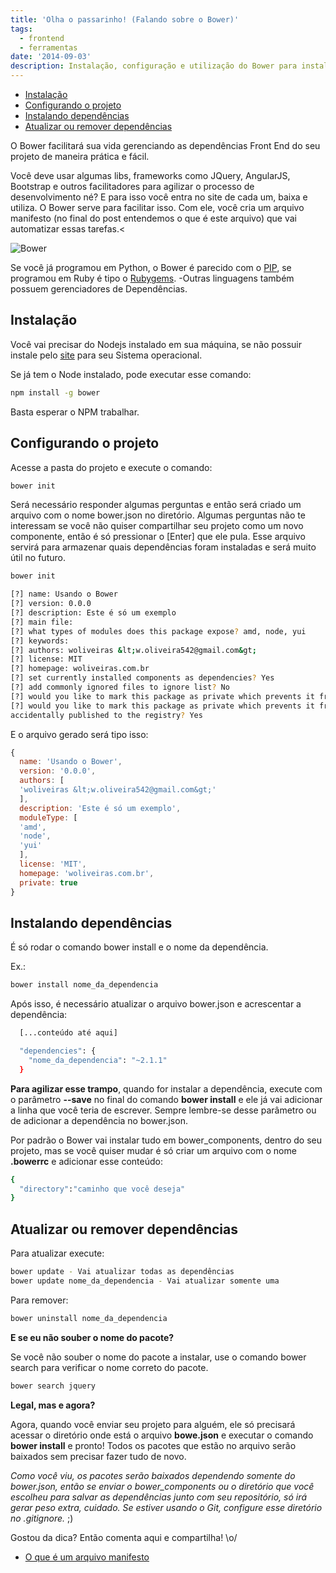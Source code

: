 ```yaml
---
title: 'Olha o passarinho! (Falando sobre o Bower)'
tags:
  - frontend
  - ferramentas
date: '2014-09-03'
description: Instalação, configuração e utilização do Bower para instalar as dependências Front End do seu Projeto
---
```


<!-- vscode-markdown-toc -->
* [Instalação](#Instalao)
* [Configurando o projeto](#Configurandooprojeto)
* [Instalando dependências](#Instalandodependncias)
* [Atualizar ou remover dependências](#Atualizarouremoverdependncias)

<!-- vscode-markdown-toc-config
	numbering=false
	autoSave=true
	/vscode-markdown-toc-config -->
<!-- /vscode-markdown-toc -->

O Bower facilitará sua vida gerenciando as dependências Front End do seu projeto de maneira prática e fácil.

Você deve usar algumas libs, frameworks como JQuery, AngularJS, Bootstrap e outros facilitadores para agilizar o processo de desenvolvimento né?
E para isso você entra no site de cada um, baixa e utiliza.
O Bower serve para facilitar isso.
Com ele, você cria um arquivo manifesto (no final do post entendemos o que é este arquivo) que vai automatizar essas tarefas.<

![Bower](/images/posts/bower.png)

Se você já programou em Python, o Bower é parecido com o [PIP](https://en.wikipedia.org/wiki/Pip_(package_manager)), se programou em Ruby é tipo o [Rubygems](https://en.wikipedia.org/wiki/RubyGems). -Outras linguagens também possuem gerenciadores de Dependências.



## <a name='Instalao'></a>Instalação

Você vai precisar do Nodejs instalado em sua máquina, se não possuir instale pelo [site](https://nodejs.org/en/) para seu Sistema operacional.

Se já tem o Node instalado, pode executar esse comando:

```bash
npm install -g bower
```

Basta esperar o NPM trabalhar.

## <a name='Configurandooprojeto'></a>Configurando o projeto

Acesse a pasta do projeto e execute o comando:

```bash
bower init
```

Será necessário responder algumas perguntas e então será criado um arquivo com o nome bower.json no diretório. Algumas perguntas não te interessam se você não quiser compartilhar seu projeto como um novo componente, então é só pressionar o [Enter] que ele pula.
Esse arquivo servirá para armazenar quais dependências foram instaladas e será muito útil no futuro.

```bash
bower init

[?] name: Usando o Bower
[?] version: 0.0.0
[?] description: Este é só um exemplo
[?] main file:
[?] what types of modules does this package expose? amd, node, yui
[?] keywords:
[?] authors: woliveiras &lt;w.oliveira542@gmail.com&gt;
[?] license: MIT
[?] homepage: woliveiras.com.br
[?] set currently installed components as dependencies? Yes
[?] add commonly ignored files to ignore list? No
[?] would you like to mark this package as private which prevents it from being
[?] would you like to mark this package as private which prevents it from being
accidentally published to the registry? Yes
```

E o arquivo gerado será tipo isso:

```javascript
{
  name: 'Usando o Bower',
  version: '0.0.0',
  authors: [
  'woliveiras &lt;w.oliveira542@gmail.com&gt;'
  ],
  description: 'Este é só um exemplo',
  moduleType: [
  'amd',
  'node',
  'yui'
  ],
  license: 'MIT',
  homepage: 'woliveiras.com.br',
  private: true
}
```

## <a name='Instalandodependncias'></a>Instalando dependências

É só rodar o comando bower install e o nome da dependência.

Ex.:

```bash
bower install nome_da_dependencia
```
Após isso, é necessário atualizar o arquivo bower.json e acrescentar a dependência:

```bash
  [...conteúdo até aqui]

  "dependencies": {
    "nome_da_dependencia": "~2.1.1"
  }
```

**Para agilizar esse trampo**, quando for instalar a dependência, execute com o parâmetro **--save** no final do comando **bower install** e ele já vai adicionar a linha que você teria de escrever.
Sempre lembre-se desse parâmetro ou de adicionar a dependência no bower.json.

Por padrão o Bower vai instalar tudo em bower_components, dentro do seu projeto, mas se você quiser mudar é só criar um arquivo com o nome **.bowerrc** e adicionar esse conteúdo:

```bash
{
  "directory":"caminho que você deseja"
}
```

## <a name='Atualizarouremoverdependncias'></a>Atualizar ou remover dependências

Para atualizar execute:

```bash
bower update - Vai atualizar todas as dependências
bower update nome_da_dependencia - Vai atualizar somente uma
```

Para remover:

```bash
bower uninstall nome_da_dependencia
```

**E se eu não souber o nome do pacote?**

Se você não souber o nome do pacote a instalar, use o comando bower search para verificar o nome correto do pacote.

```bash
bower search jquery
```

**Legal, mas e agora?**

Agora, quando você enviar seu projeto para alguém, ele só precisará acessar o diretório onde está o arquivo **bowe.json** e executar o comando **bower install** e pronto! Todos os pacotes que estão no arquivo serão baixados sem precisar fazer tudo de novo.

*Como você viu, os pacotes serão baixados dependendo somente do bower.json, então se enviar o bower_components ou o diretório que você escolheu para salvar as dependências junto com seu repositório, só irá gerar peso extra, cuidado. Se estiver usando o Git, configure esse diretório no .gitignore.* ;)

Gostou da dica? Então comenta aqui e compartilha! \o/

* [O que é um arquivo manifesto](https://en.wikipedia.org/wiki/Manifest_file)
